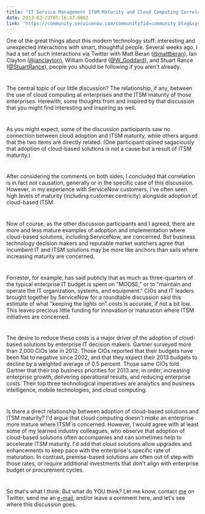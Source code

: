 ```yaml
---
title: "IT Service Management ITSM Maturity and Cloud Computing Correlation and Causation"
date: 2013-02-23T05:16:47.000Z
link: "https://community.servicenow.com/community?id=community_blog&sys_id=077da269dbd0dbc01dcaf3231f961967"
---
```

<p>One of the great things about this modern technology stuff: interesting and unexpected interactions with smart, thoughtful people. Several weeks ago, I had a set of such interactions via Twitter with Matt Beran (<a title="k-external-small" class="jive-link-external-small" href="https://twitter.com/mattberan" rel="nofollow" target="_blank">@mattberan</a>), Ian Clayton (<a title="k-external-small" class="jive-link-external-small" href="https://twitter.com/ianclayton" rel="nofollow" target="_blank">@ianclayton)</a>, William Goddard (<a title="k-external-small" class="jive-link-external-small" href="https://twitter.com/w_goddard" rel="nofollow" target="_blank">@W_Goddard</a>), and Stuart Rance (<a title="k-external-small" class="jive-link-external-small" href="https://twitter.com/StuartRance" rel="nofollow" target="_blank">@StuartRance</a><span>), people you should be following if you aren't already.</span></p><p style="min-height: 8pt; height: 8pt; padding: 0px;">  </p><p>The central topic of our little discussion? The relationship, if any, between the use of cloud computing at enterprises and the ITSM maturity of those enterprises. Herewith, some thoughts from and inspired by that discussion that you might find interesting and inspiring as well.</p><p style="min-height: 8pt; height: 8pt; padding: 0px;">  </p><p>As you might expect, some of the discussion participants saw no connection between cloud adoption and ITSM maturity, while others argued that the two items are directly related. (One participant opined sagaciously that adoption of cloud-based solutions is not a cause but a result of ITSM maturity.)</p><p style="min-height: 8pt; height: 8pt; padding: 0px;">  </p><p>After considering the comments on both sides, I concluded that correlation is in fact not causation, generally or in the specific case of this discussion. However, in my experience with ServiceNow customers, I've often seen high levels of maturity (including customer centricity) alongside adoption of cloud-based ITSM.</p><p style="min-height: 8pt; height: 8pt; padding: 0px;">  </p><p>Now of course, as the other discussion participants and I agreed, there are more and less mature examples of adoption and implementation where cloud-based solutions, including ServiceNow, are concerned. But business technology decision makers and reputable market watchers agree that incumbent IT and ITSM solutions may be more like anchors than sails where increasing maturity are concerned.</p><p style="min-height: 8pt; height: 8pt; padding: 0px;">  </p><p>Forrester, for example, has said publicly that as much as three-quarters of the typical enterprise IT budget is spent on "MOOSE," or to "maintain and operate the IT organization, systems, and equipment." CIOs and IT leaders brought together by ServiceNow for a roundtable discussion said this estimate of what "keeping the lights on" costs is accurate, if not a bit low. This leaves precious little funding for innovation or maturation where ITSM initiatives are concerned.</p><p style="min-height: 8pt; height: 8pt; padding: 0px;">  </p><p>The desire to reduce these costs is a major driver of the adoption of cloud-based solutions by enterprise IT decision makers. Gartner surveyed more than 2,000 CIOs late in 2012. Those CIOs reported that their budgets have been flat to negative since 2002, and that they expect their 2013 budgets to decline by a weighted average of 0.5 percent. Those same CIOs told Gartner that their top business priorities for 2013 are, in order, increasing enterprise growth, delivering operational results, and reducing enterprise costs. Their top three technological imperatives are analytics and business intelligence, mobile technologies, and cloud computing.</p><p style="min-height: 8pt; height: 8pt; padding: 0px;">  </p><p>Is there a direct relationship between adoption of cloud-based solutions and ITSM maturity? I'd argue that cloud computing doesn't <em>make</em> an enterprise more mature where ITSM is concerned. However, I would agree with at least some of my learned industry colleagues, who observe that adoption of cloud-based solutions often accompanies and can sometimes help to accelerate ITSM maturity. I'd add that cloud solutions allow upgrades and enhancements to keep pace with the enterprise's specific rate of maturation. In contrast, premise-based solutions are often out of step with those rates, or require additional investments that don't align with enterprise budget or procurement cycles.</p><p style="min-height: 8pt; height: 8pt; padding: 0px;">  </p><p>So that's what I think. But what do YOU think? Let me know. contact <a title="k-external-small" class="jive-link-external-small" href="https://twitter.com/DortchOnIT" rel="nofollow" target="_blank">me</a> on Twitter, send me an <a title="k-email-small" class="jive-link-email-small" href="mailto:michael.dortch@servicenow.com">e-mail</a>, and/or leave a comment here, and let's see where this discussion goes.</p>